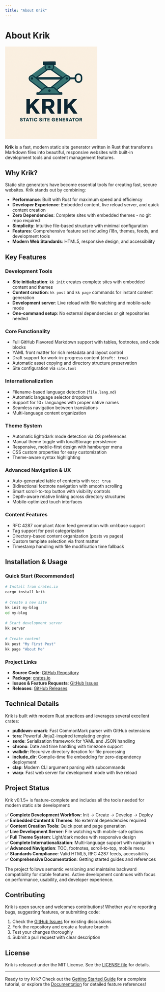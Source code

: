 ```yaml
---
title: "About Krik"
---
```


# About Krik

![Krik logo](../images/krik.png)

**Krik** is a fast, modern static site generator written in Rust that transforms
Markdown files into beautiful, responsive websites with built-in development
tools and content management features.

## Why Krik?

Static site generators have become essential tools for creating fast, secure
websites. Krik stands out by combining:

- **Performance**: Built with Rust for maximum speed and efficiency
- **Developer Experience**: Embedded content, live reload server, and quick
  content creation
- **Zero Dependencies**: Complete sites with embedded themes - no git repo
  required
- **Simplicity**: Intuitive file-based structure with minimal configuration
- **Features**: Comprehensive feature set including i18n, themes, feeds, and
  development tools
- **Modern Web Standards**: HTML5, responsive design, and accessibility

## Key Features

### Development Tools

- **Site initialization**: `kk init` creates complete sites with embedded
  content and themes
- **Content creation**: `kk post` and `kk page` commands for instant content
  generation
- **Development server**: Live reload with file watching and mobile-safe mode
- **One-command setup**: No external dependencies or git repositories needed

### Core Functionality

- Full GitHub Flavored Markdown support with tables, footnotes, and code blocks
- YAML front matter for rich metadata and layout control
- Draft support for work-in-progress content (`draft: true`)
- Automatic asset copying and directory structure preservation
- Site configuration via `site.toml`

### Internationalization

- Filename-based language detection (`file.lang.md`)
- Automatic language selector dropdown
- Support for 10+ languages with proper native names
- Seamless navigation between translations
- Multi-language content organization

### Theme System

- Automatic light/dark mode detection via OS preferences
- Manual theme toggle with localStorage persistence
- Responsive, mobile-first design with hamburger menu
- CSS custom properties for easy customization
- Theme-aware syntax highlighting

### Advanced Navigation & UX

- Auto-generated table of contents with `toc: true`
- Bidirectional footnote navigation with smooth scrolling
- Smart scroll-to-top button with visibility controls
- Depth-aware relative linking across directory structures
- Mobile-optimized touch interfaces

### Content Features

- RFC 4287 compliant Atom feed generation with xml:base support
- Tag support for post categorization
- Directory-based content organization (posts vs pages)
- Custom template selection via front matter
- Timestamp handling with file modification time fallback

## Installation & Usage

### Quick Start (Recommended)

```bash
# Install from crates.io
cargo install krik

# Create a new site
kk init my-blog
cd my-blog

# Start development server
kk server

# Create content
kk post "My First Post"
kk page "About Me"
```

### Project Links

- **Source Code**: [GitHub Repository](https://github.com/mcaserta/krik)
- **Package**: [crates.io](https://crates.io/crates/krik)
- **Issues & Feature Requests**:
  [GitHub Issues](https://github.com/mcaserta/krik/issues)
- **Releases**: [GitHub Releases](https://github.com/mcaserta/krik/releases)

## Technical Details

Krik is built with modern Rust practices and leverages several excellent crates:

- **pulldown-cmark**: Fast CommonMark parser with GitHub extensions
- **tera**: Powerful Jinja2-inspired templating engine
- **serde**: Serialization framework for YAML and JSON handling
- **chrono**: Date and time handling with timezone support
- **walkdir**: Recursive directory iteration for file processing
- **include_dir**: Compile-time file embedding for zero-dependency deployment
- **clap**: Modern CLI argument parsing with subcommands
- **warp**: Fast web server for development mode with live reload

## Project Status

Krik v0.1.5+ is feature-complete and includes all the tools needed for modern
static site development:

✅ **Complete Development Workflow**: Init → Create → Develop → Deploy  
✅ **Embedded Content & Themes**: No external dependencies required  
✅ **Content Creation Tools**: Quick post and page generation  
✅ **Live Development Server**: File watching with mobile-safe options  
✅ **Full Theme System**: Light/dark modes with responsive design  
✅ **Complete Internationalization**: Multi-language support with navigation  
✅ **Advanced Navigation**: TOC, footnotes, scroll-to-top, mobile menu  
✅ **Standards Compliance**: Valid HTML5, RFC 4287 feeds, accessibility  
✅ **Comprehensive Documentation**: Getting started guides and references

The project follows semantic versioning and maintains backward compatibility for
stable features. Active development continues with focus on performance,
usability, and developer experience.

## Contributing

Krik is open source and welcomes contributions! Whether you're reporting bugs,
suggesting features, or submitting code:

1. Check the [GitHub Issues](https://github.com/mcaserta/krik/issues) for
   existing discussions
2. Fork the repository and create a feature branch
3. Test your changes thoroughly
4. Submit a pull request with clear description

## License

Krik is released under the MIT License. See the
[LICENSE file](https://github.com/mcaserta/krik/blob/main/LICENSE) for details.

---

Ready to try Krik? Check out the
[Getting Started Guide](../posts/getting-started-guide.html) for a complete
tutorial, or explore the [Documentation](documentation.html) for detailed
feature references!

